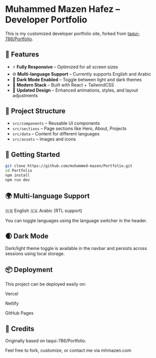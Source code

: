# Muhammed Mazen Hafez – Developer Portfolio

This is my customized developer portfolio site, forked from [taqui-786/Portfolio](https://github.com/taqui-786/Portfolio.git).

## 🔧 Features

- ⚡ **Fully Responsive** – Optimized for all screen sizes
- 🌐 **Multi-language Support** – Currently supports English and Arabic
- 🌙 **Dark Mode Enabled** – Toggle between light and dark themes
- 🎯 **Modern Stack** – Built with React + TailwindCSS
- 🔄 **Updated Design** – Enhanced animations, styles, and layout adjustments

## 📁 Project Structure

- `src/components` – Reusable UI components
- `src/sections` – Page sections like Hero, About, Projects
- `src/data` – Content for different languages
- `src/assets` – Images and icons

## 🚀 Getting Started

```bash
git clone https://github.com/muhammed-mazen/Portfolio.git
cd Portfolio
npm install
npm run dev
```
## 🌍 Multi-language Support
🇬🇧 English
🇸🇦 Arabic (RTL support)

You can toggle languages using the language switcher in the header.

## 🌒 Dark Mode
Dark/light theme toggle is available in the navbar and persists across sessions using local storage.

## 📦 Deployment
This project can be deployed easily on:

Vercel

Netlify

GitHub Pages

## 🙏 Credits
Originally based on taqui-786/Portfolio.

Feel free to fork, customize, or contact me via mhmazen.com



